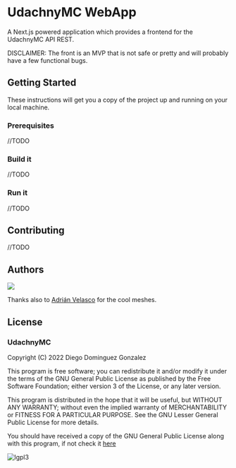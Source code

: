 # UdachnyMC WebApp

A Next.js powered application which provides a frontend for the UdachnyMC API REST.

DISCLAIMER: The front is an MVP that is not safe or pretty and will probably have a few functional bugs.

## Getting Started

These instructions will get you a copy of the project up and running on your local machine.

### Prerequisites

//TODO

### Build it

//TODO

### Run it 

//TODO

## Contributing

//TODO

## Authors

<a href="https://github.com/seniorglez/UdachnyMC/graphs/contributors">
  <img src="https://contrib.rocks/image?repo=seniorglez/UdachnyMC" />
</a>

Thanks also to  <a href="https://twitter.com/yelsiadri" target="_blank">Adrián Velasco</a> for the cool meshes.

## License

### UdachnyMC

Copyright (C) 2022 Diego Dominguez Gonzalez

This program is free software; you can redistribute it and/or modify it under the terms of the GNU General Public License 
as published by the Free Software Foundation; either version 3 of the License, or any later version.

This program is distributed in the hope that it will be useful,
but WITHOUT ANY WARRANTY; without even the implied warranty of
MERCHANTABILITY or FITNESS FOR A PARTICULAR PURPOSE. See the GNU
Lesser General Public License for more details.

You should have received a copy of the GNU General Public
License along with this program, if not check it [here](https://www.gnu.org/licenses/gpl-3.0.txt) 

![lgpl3](https://www.gnu.org/graphics/gplv3-or-later.png)
